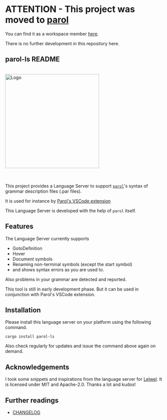 # ATTENTION - This project was moved to [parol](https://github.com/jsinger67/parol)

You can find it as a workspace member [here](https://github.com/jsinger67/parol/tree/main/crates/parol-ls).

There is no further development in this repository here.

## parol-ls README

<!-- markdownlint-disable Inline HTML -->
<br>
<img src="./images/ParolLS_300x300.png" alt="Logo" height=300 with=300>
<br><br><br>
<!-- markdownlint-enable Inline HTML -->

This project provides a Language Server to support
[`parol`](https://github.com/jsinger67/parol.git)'s syntax of grammar description files (.par files).

It is used for instance by
[Parol's VSCode extension](https://marketplace.visualstudio.com/items?itemName=jsinger67.parol-vscode)

This Language Server is developed with the help of `parol` itself.

## Features

The Language Server currently supports

* GotoDefinition
* Hover
* Document symbols
* Renaming non-terminal symbols (except the start symbol)
* and shows syntax errors as you are used to.

Also problems in your grammar are detected and reported.

This tool is still in early development phase. But it can be used in conjunction with Parol's VSCode
extension.

## Installation

Please install this language server on your platform using the following command.

```shell
cargo install parol-ls
```

Also check regularly for updates and issue the command above again on demand.

## Acknowledgements

I took some snippets and inspirations from the language server for
[Lelwel](https://github.com/0x2a-42/lelwel.git).
It is licensed under MIT and Apache-2.0. Thanks a lot and kudos!

## Further readings

* [CHANGELOG](./CHANGELOG.md)
